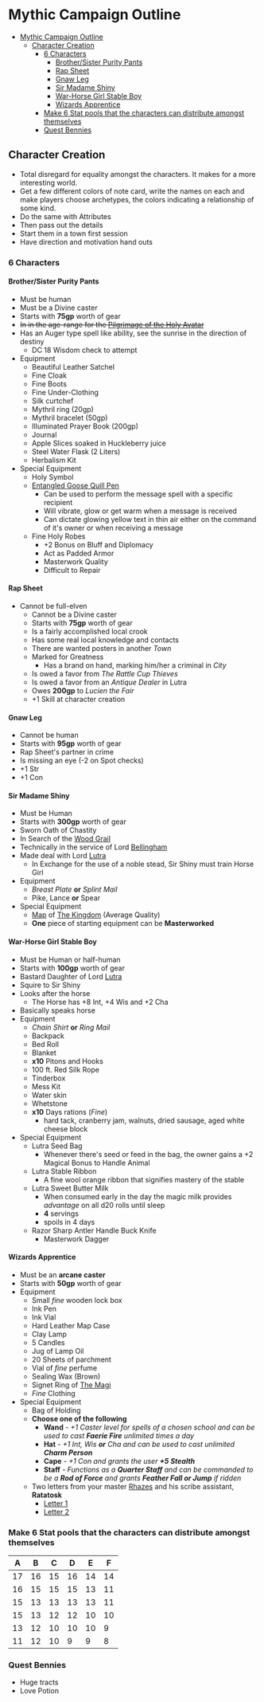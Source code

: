 # Mythic Campaign Outline

<!-- TOC -->

- [Mythic Campaign Outline](#mythic-campaign-outline)
    - [Character Creation](#character-creation)
        - [6 Characters](#6-characters)
            - [Brother/Sister Purity Pants](#brothersister-purity-pants)
            - [Rap Sheet](#rap-sheet)
            - [Gnaw Leg](#gnaw-leg)
            - [Sir Madame Shiny](#sir-madame-shiny)
            - [War-Horse Girl Stable Boy](#war-horse-girl-stable-boy)
            - [Wizards Apprentice](#wizards-apprentice)
        - [Make 6 Stat pools that the characters can distribute amongst themselves](#make-6-stat-pools-that-the-characters-can-distribute-amongst-themselves)
        - [Quest Bennies](#quest-bennies)

<!-- /TOC -->

## Character Creation

- Total disregard for equality amongst the characters. It makes for a more interesting world.
- Get a few different colors of note card, write the names on each and make players choose archetypes, the colors indicating a relationship of some kind.
- Do the same with Attributes
- Then pass out the details
- Start them in a town first session
- Have direction and motivation hand outs

### 6 Characters

#### Brother/Sister Purity Pants

- Must be human
- Must be a Divine caster
- Starts with **75gp** worth of gear
- ~~In in the age-range for the [Pilgrimage of the Holy Avatar](#holy-avatar)~~
- Has an Auger type spell like ability, see the sunrise in the direction of destiny
  - DC 18 Wisdom check to attempt
- Equipment
  - Beautiful Leather Satchel
  - Fine Cloak
  - Fine Boots
  - Fine Under-Clothing
  - Silk curtchef
  - Mythril ring (20gp)
  - Mythril bracelet (50gp)
  - Illuminated Prayer Book (200gp)
  - Journal
  - Apple Slices soaked in Huckleberry juice
  - Steel Water Flask (2 Liters)
  - Herbalism Kit
- Special Equipment
  - Holy Symbol
  - [Entangled Goose Quill Pen](#entangled-items)
    - Can be used to perform the message spell with a specific recipient
    - Will vibrate, glow or get warm when a message is received
    - Can dictate glowing yellow text in thin air either on the command of it's owner or when receiving a message
  - Fine Holy Robes
    - +2 Bonus on Bluff and Diplomacy
    - Act as Padded Armor
    - Masterwork Quality
    - Difficult to Repair

#### Rap Sheet

- Cannot be full-elven
  - Cannot be a Divine caster
  - Starts with **75gp** worth of gear
  - Is a fairly accomplished local crook
  - Has some real local knowledge and contacts
  - There are wanted posters in another *Town*
  - Marked for Greatness
    - Has a brand on hand, marking him/her a criminal in *City*
  - Is owed a favor from *The Rattle Cup Thieves*
  - Is owed a favor from an *Antique Dealer* in Lutra
  - Owes **200gp** to *Lucien the Fair*
  - +1 Skill at character creation

#### Gnaw Leg

- Cannot be human
- Starts with **95gp** worth of gear
- Rap Sheet's partner in crime
- Is missing an eye (-2 on Spot checks)
- +1 Str
- +1 Con

#### Sir Madame Shiny

- Must be Human
- Starts with **300gp** worth of gear
- Sworn Oath of Chastity
- In Search of the [Wood Grail](#wood-grail)
- Technically in the service of Lord [Bellingham](#lord-bellingham)
- Made deal with Lord [Lutra](#lord-lutra)
  - In Exchange for the use of a noble stead, Sir Shiny must train Horse Girl
- Equipment
  - _Breast Plate_ **or** _Splint Mail_
  - Pike, Lance **or** Spear
- Special Equipment
  - [Map](/mythicKingdomMap.pdf) of [The Kingdom](#the-kingdom) (Average Quality)
  - **One** piece of starting equipment can be **Masterworked**

#### War-Horse Girl Stable Boy

- Must be Human or half-human
- Starts with **100gp** worth of gear
- Bastard Daughter of Lord [Lutra](#lutra)
- Squire to Sir Shiny
- Looks after the horse
  - The Horse has +8 Int, +4 Wis and +2 Cha
- Basically speaks horse
- Equipment
  - _Chain Shirt_ **or** _Ring Mail_
  - Backpack
  - Bed Roll
  - Blanket
  - **x10** Pitons and Hooks
  - 100 ft. Red Silk Rope
  - Tinderbox
  - Mess Kit
  - Water skin
  - Whetstone
  - **x10** Days rations (_Fine_)
    - hard tack, cranberry jam, walnuts, dried sausage, aged white cheese block
- Special Equipment
  - Lutra Seed Bag
    - Whenever there's seed or feed in the bag, the owner gains a +2 Magical Bonus to Handle Animal
  - Lutra Stable Ribbon
    - A fine wool orange ribbon that signifies mastery of the stable
  - Lutra Sweet Butter Milk
    - When consumed early in the day the magic milk provides _advantage_ on all d20 rolls until sleep
    - **4** servings
    - spoils in 4 days
  - Razor Sharp Antler Handle Buck Knife
    - Masterwork Dagger

#### Wizards Apprentice

- Must be an **arcane caster**
- Starts with **50gp** worth of gear
- Equipment
  - Small _fine_ wooden lock box
  - Ink Pen
  - Ink Vial
  - Hard Leather Map Case
  - Clay Lamp
  - 5 Candles
  - Jug of Lamp Oil
  - 20 Sheets of parchment
  - Vial of _fine_ perfume
  - Sealing Wax (Brown)
  - Signet Ring of [The Magi](#the-magi)
  - _Fine_ Clothing
- Special Equipment
  - Bag of Holding
  - **Choose one of the following**
    - **Wand** - _+1 Caster level for spells of a chosen school and can be used to cast **Faerie Fire** unlimited times a day_
    - **Hat** - _+1 Int, Wis **or** Cha and can be used to cast unlimited **Charm Person**_
    - **Cape** - _+1 Con and grants the user **+5 Stealth**_
    - **Staff** - _Functions as a **Quarter Staff** and can be commanded to be a **Rod of Force** and grants **Feather Fall or Jump** if ridden_
  - Two letters from your master [Rhazes](Rhazes) and his scribe assistant, **Ratatosk**
    - [Letter 1](/letter1.pdf)
    - [Letter 2](/letter2.pdf)

### Make 6 Stat pools that the characters can distribute amongst themselves

| A  | B  | C  | D  | E  | F  |
| -- | -- | -- | -- | -- | -- |
| 17 | 16 | 15 | 16 | 14 | 14 |
| 16 | 15 | 15 | 15 | 13 | 11 |
| 15 | 13 | 13 | 13 | 13 | 11 |
| 15 | 13 | 12 | 12 | 10 | 10 |
| 13 | 12 | 10 | 10 | 10 | 9  |
| 11 | 12 | 10 | 9  | 9  | 8  |

### Quest Bennies

- Huge tracts
- Love Potion
